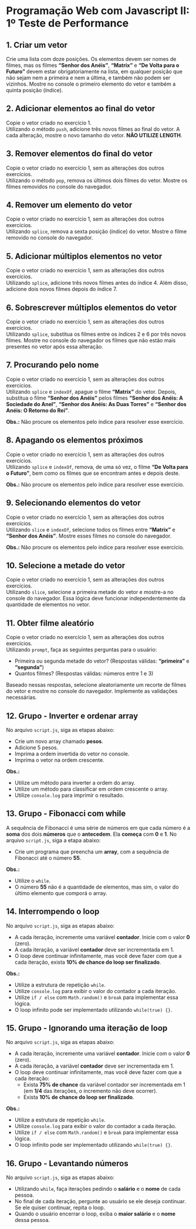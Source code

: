# Programação Web com Javascript II: 1º Teste de Performance

## 1. Criar um vetor

Crie uma lista com doze posições. Os elementos devem ser nomes de filmes, mas os filmes **“Senhor dos Anéis”**, **“Matrix”** e **“De Volta para o Futuro”** devem estar obrigatoriamente na lista, em qualquer posição que não sejam nem a primeira e nem a última, e também não podem ser vizinhos. Mostre no console o primeiro elemento do vetor e também a quinta posição (índice).

## 2. Adicionar elementos ao final do vetor

Copie o vetor criado no exercício 1.  
Utilizando o método `push`, adicione três novos filmes ao final do vetor. A cada alteração, mostre o novo tamanho do vetor. **NÃO UTILIZE LENGTH**.

## 3. Remover elementos do final do vetor

Copie o vetor criado no exercício 1, sem as alterações dos outros exercícios.  
Utilizando o método `pop`, remova os últimos dois filmes do vetor. Mostre os filmes removidos no console do navegador.

## 4. Remover um elemento do vetor

Copie o vetor criado no exercício 1, sem as alterações dos outros exercícios.  
Utilizando `splice`, remova a sexta posição (índice) do vetor. Mostre o filme removido no console do navegador.

## 5. Adicionar múltiplos elementos no vetor

Copie o vetor criado no exercício 1, sem as alterações dos outros exercícios.  
Utilizando `splice`, adicione três novos filmes antes do índice 4. Além disso, adicione dois novos filmes depois do índice 7.

## 6. Sobrescrever múltiplos elementos do vetor

Copie o vetor criado no exercício 1, sem as alterações dos outros exercícios.  
Utilizando `splice`, substitua os filmes entre os índices 2 e 6 por três novos filmes. Mostre no console do navegador os filmes que não estão mais presentes no vetor após essa alteração.

## 7. Procurando pelo nome

Copie o vetor criado no exercício 1, sem as alterações dos outros exercícios.  
Utilizando `splice` e `indexOf`, apague o filme **“Matrix”** do vetor. Depois, substitua o filme **“Senhor dos Anéis”** pelos filmes **“Senhor dos Anéis: A Sociedade do Anel”**, **“Senhor dos Anéis: As Duas Torres”** e **“Senhor dos Anéis: O Retorno do Rei”**.

**Obs.:** Não procure os elementos pelo índice para resolver esse exercício.

## 8. Apagando os elementos próximos

Copie o vetor criado no exercício 1, sem as alterações dos outros exercícios.  
Utilizando `splice` e `indexOf`, remova, de uma só vez, o filme **“De Volta para o Futuro”**, bem como os filmes que se encontram antes e depois deste.

**Obs.:** Não procure os elementos pelo índice para resolver esse exercício.

## 9. Selecionando elementos do vetor

Copie o vetor criado no exercício 1, sem as alterações dos outros exercícios.  
Utilizando `slice` e `indexOf`, selecione todos os filmes entre **“Matrix”** e **“Senhor dos Anéis”**. Mostre esses filmes no console do navegador.

**Obs.:** Não procure os elementos pelo índice para resolver esse exercício.

## 10. Selecione a metade do vetor

Copie o vetor criado no exercício 1, sem as alterações dos outros exercícios.  
Utilizando `slice`, selecione a primeira metade do vetor e mostre-a no console do navegador. Essa lógica deve funcionar independentemente da quantidade de elementos no vetor.

## 11. Obter filme aleatório

Copie o vetor criado no exercício 1, sem as alterações dos outros exercícios.  
Utilizando `prompt`, faça as seguintes perguntas para o usuário:

- Primeira ou segunda metade do vetor? (Respostas válidas: **“primeira”** e **“segunda”**)
- Quantos filmes? (Respostas válidas: números entre 1 e 3)

Baseado nessas respostas, selecione aleatoriamente um recorte de filmes do vetor e mostre no console do navegador. Implemente as validações necessárias.

## 12. Grupo - Inverter e ordenar array

No arquivo `script.js`, siga as etapas abaixo:

- Crie um novo array chamado **pesos**.
- Adicione 5 pesos.
- Imprima a ordem invertida do vetor no console.
- Imprima o vetor na ordem crescente.

**Obs.:**

- Utilize um método para inverter a ordem do array.
- Utilize um método para classificar em ordem crescente o array.
- Utilize `console.log` para imprimir o resultado.

## 13. Grupo - Fibonacci com while

A sequência de Fibonacci é uma série de números em que cada número é a **soma** dos dois **números** que o **antecedem**. Ela **começa** com **0** e **1**. No arquivo `script.js`, siga a etapa abaixo:

- Crie um programa que preencha um **array**, com a sequência de Fibonacci até o número **55**.

**Obs.:**

- Utilize o `while`.
- O número **55** não é a quantidade de elementos, mas sim, o valor do último elemento que comporá o array.

## 14. Interrompendo o loop

No arquivo `script.js`, siga as etapas abaixo:

- A cada iteração, incremente uma variável **contador**. Inicie com o valor **0** (zero).
- A cada iteração, a variável **contador** deve ser incrementada em 1.
- O loop deve continuar infinitamente, mas você deve fazer com que a cada iteração, exista **10% de chance do loop ser finalizado**.

**Obs.:**

- Utilize a estrutura de repetição `while`.
- Utilize `console.log` para exibir o valor do contador a cada iteração.
- Utilize `if / else` com `Math.random()` e `break` para implementar essa lógica.
- O loop infinito pode ser implementado utilizando `while(true) {}`.

## 15. Grupo - Ignorando uma iteração de loop

No arquivo `script.js`, siga as etapas abaixo:

- A cada iteração, incremente uma variável **contador**. Inicie com o valor **0** (zero).
- A cada iteração, a variável **contador** deve ser incrementada em 1.
- O loop deve continuar infinitamente, mas você deve fazer com que a cada iteração:
    - Exista **75% de chance** da variável contador ser incrementada em 1 (em **1/4** das iterações, o incremento não deve ocorrer).
    - Exista **10% de chance do loop ser finalizado**.

**Obs.:**

- Utilize a estrutura de repetição `while`.
- Utilize `console.log` para exibir o valor do contador a cada iteração.
- Utilize `if / else` com `Math.random()` e `break` para implementar essa lógica.
- O loop infinito pode ser implementado utilizando `while(true) {}`.

## 16. Grupo - Levantando números

No arquivo `script.js`, siga as etapas abaixo:

- Utilizando `while`, faça iterações pedindo o **salário** e o **nome** de cada pessoa.
- No final de cada iteração, pergunte ao usuário se ele deseja continuar. Se ele quiser continuar, repita o loop.
- Quando o usuário encerrar o loop, exiba o **maior salário** e o **nome** dessa pessoa.
